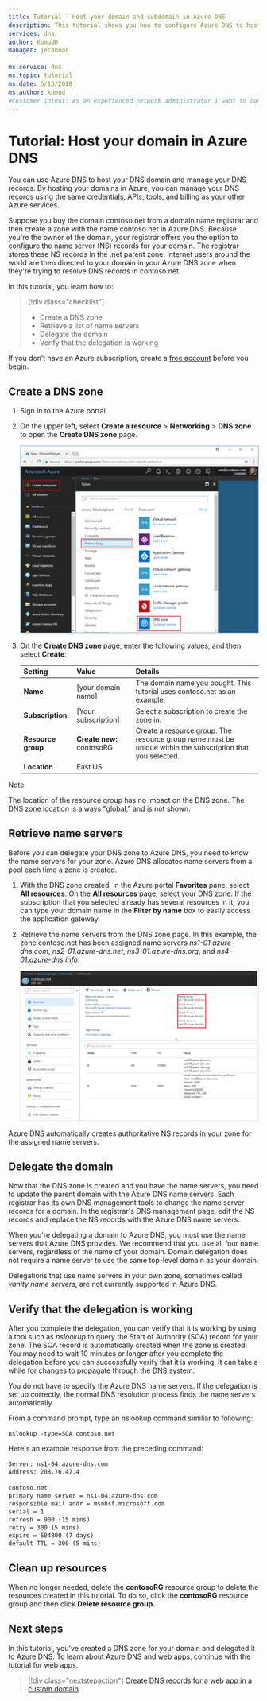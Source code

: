 ```yaml
---
title: Tutorial - Host your domain and subdomain in Azure DNS
description: This tutorial shows you how to configure Azure DNS to host your DNS zones.
services: dns
author: KumudD
manager: jeconnoc

ms.service: dns
ms.topic: tutorial
ms.date: 6/13/2018
ms.author: kumud
#Customer intent: As an experienced network administrator I want to configure Azure DNS, so I can host DNS zones.
---
```


# Tutorial: Host your domain in Azure DNS

You can use Azure DNS to host your DNS domain and manage your DNS records. By hosting your domains in Azure, you can manage your DNS records using the same credentials, APIs, tools, and billing as your other Azure services. 

Suppose you buy the domain contoso.net from a domain name registrar and then create a zone with the name contoso.net in Azure DNS. Because you're the owner of the domain, your registrar offers you the option to configure the name server (NS) records for your domain. The registrar stores these NS records in the .net parent zone. Internet users around the world are then directed to your domain in your Azure DNS zone when they're trying to resolve DNS records in contoso.net.


In this tutorial, you learn how to:

> [!div class="checklist"]
> * Create a DNS zone
> * Retrieve a list of name servers
> * Delegate the domain
> * Verify that the delegation is working


If you don’t have an Azure subscription, create a [free account](https://azure.microsoft.com/free/?WT.mc_id=A261C142F) before you begin.

## Create a DNS zone

1. Sign in to the Azure portal.
1. On the upper left, select **Create a resource** > **Networking** > **DNS zone** to open the **Create DNS zone** page.

   ![DNS zone](./media/dns-delegate-domain-azure-dns/openzone650.png)

1. On the **Create DNS zone** page, enter the following values, and then select **Create**:

   | **Setting** | **Value** | **Details** |
   |---|---|---|
   |**Name**|[your domain name] |The domain name you bought. This tutorial uses contoso.net as an example.|
   |**Subscription**|[Your subscription]|Select a subscription to create the zone in.|
   |**Resource group**|**Create new:** contosoRG|Create a resource group. The resource group name must be unique within the subscription that you selected. |
   |**Location**|East US||

> [!NOTE]
> The location of the resource group has no impact on the DNS zone. The DNS zone location is always "global," and is not shown.

## Retrieve name servers

Before you can delegate your DNS zone to Azure DNS, you need to know the name servers for your zone. Azure DNS allocates name servers from a pool each time a zone is created.

1. With the DNS zone created, in the Azure portal **Favorites** pane, select **All resources**. On the **All resources** page, select your DNS zone. If the subscription that you selected already has several resources in it, you can type your domain name in the **Filter by name** box to easily access the application gateway. 

1. Retrieve the name servers from the DNS zone page. In this example, the zone contoso.net has been assigned name servers *ns1-01.azure-dns.com*, *ns2-01.azure-dns.net*, *ns3-01.azure-dns.org*, and *ns4-01.azure-dns.info*:

   ![List of name servers](./media/dns-delegate-domain-azure-dns/viewzonens500.png)

Azure DNS automatically creates authoritative NS records in your zone for the assigned name servers.


## Delegate the domain

Now that the DNS zone is created and you have the name servers, you need to update the parent domain with the Azure DNS name servers. Each registrar has its own DNS management tools to change the name server records for a domain. In the registrar's DNS management page, edit the NS records and replace the NS records with the Azure DNS name servers.

When you're delegating a domain to Azure DNS, you must use the name servers that Azure DNS provides. We recommend that you use all four name servers, regardless of the name of your domain. Domain delegation does not require a name server to use the same top-level domain as your domain.

Delegations that use name servers in your own zone, sometimes called *vanity name servers*, are not currently supported in Azure DNS.

## Verify that the delegation is working

After you complete the delegation, you can verify that it is working by using a tool such as *nslookup* to query the Start of Authority (SOA) record for your zone. The SOA record is automatically created when the zone is created. You may need to wait 10 minutes or longer after you complete the delegation before you can successfully verify that it is working. It can take a while for changes to propagate through the DNS system.

You do not have to specify the Azure DNS name servers. If the delegation is set up correctly, the normal DNS resolution process finds the name servers automatically.

From a command prompt, type an nslookup command similiar to following:

```
nslookup -type=SOA contoso.net
```

Here's an example response from the preceding command:

```
Server: ns1-04.azure-dns.com
Address: 208.76.47.4

contoso.net
primary name server = ns1-04.azure-dns.com
responsible mail addr = msnhst.microsoft.com
serial = 1
refresh = 900 (15 mins)
retry = 300 (5 mins)
expire = 604800 (7 days)
default TTL = 300 (5 mins)
```

## Clean up resources

When no longer needed, delete the **contosoRG** resource group to delete the resources created in this tutorial. To do so, click the **contosoRG** resource group and then click **Delete resource group**. 

## Next steps

In this tutorial, you've created a DNS zone for your domain and delegated it to Azure DNS. To learn about Azure DNS and web apps, continue with the tutorial for web apps.

> [!div class="nextstepaction"]
> [Create DNS records for a web app in a custom domain](./dns-web-sites-custom-domain.md)
